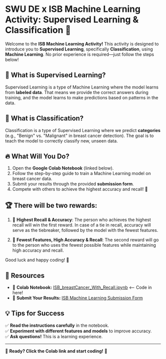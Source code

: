 # SWU DE x ISB Machine Learning Activity: Supervised Learning & Classification 🚀  

Welcome to the **ISB Machine Learning Activity!** This activity is designed to introduce you to **Supervised Learning**, specifically **Classification**, using **Machine Learning**. No prior experience is required—just follow the steps below!  

## 📌 What is Supervised Learning?  
Supervised Learning is a type of Machine Learning where the model learns from **labeled data**. That means we provide the correct answers during training, and the model learns to make predictions based on patterns in the data.  

## 📌 What is Classification?  
Classification is a type of Supervised Learning where we predict **categories** (e.g., "Benign" vs. "Malignant" in breast cancer detection). The goal is to teach the model to correctly classify new, unseen data.  

## 🔥 What Will You Do?  
1. Open the **Google Colab Notebook** (linked below).  
2. Follow the step-by-step guide to train a Machine Learning model on breast cancer data.  
3. Submit your results through the provided **submission form**.  
4. Compete with others to achieve the highest accuracy and recall! 🎯
   
## 🏆 **There will be two rewards:**
1. 🏅 **Highest Recall & Accuracy**: The person who achieves the highest recall will win the first reward. In case of a tie in recall, accuracy will serve as the tiebreaker, followed by the model with the fewest features.
  
2. 🏅 **Fewest Features, High Accuracy & Recall**: The second reward will go to the person who uses the fewest possible features while maintaining high accuracy and recall.

Good luck and happy coding! 💪

## 📂 Resources  
- 📌 **Colab Notebook:** [ISB_breastCancer_With_Recall.ipynb](https://colab.research.google.com/drive/1pjHjIFCAyP4HVVdwZhfR4_yh9zmoXxW_?usp=sharing)   <-- Code in here!
- 📩 **Submit Your Results:** [ISB Machine Learning Submission Form](https://docs.google.com/forms/d/e/1FAIpQLSfD12_xgLNtp90clNhh5V29efmfaMEXB0w0lW2bZsdrijbPxg/viewform?usp=dialog)  

## 💡 Tips for Success  
✅ **Read the instructions carefully** in the notebook.  
✅ **Experiment with different features and models** to improve accuracy.  
✅ **Ask questions!** This is a learning experience.  

---  

🚀 **Ready? Click the Colab link and start coding!** 🚀  
